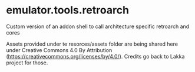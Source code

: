 # emulator.tools.retroarch
Custom version of an addon shell to call architecture specific retroarch and cores


Assets provided under te resorces/assets folder are being shared here under Creative Commons 4.0 By Attribution (https://creativecommons.org/licenses/by/4.0/). Credits go back to Lakka project for those.
